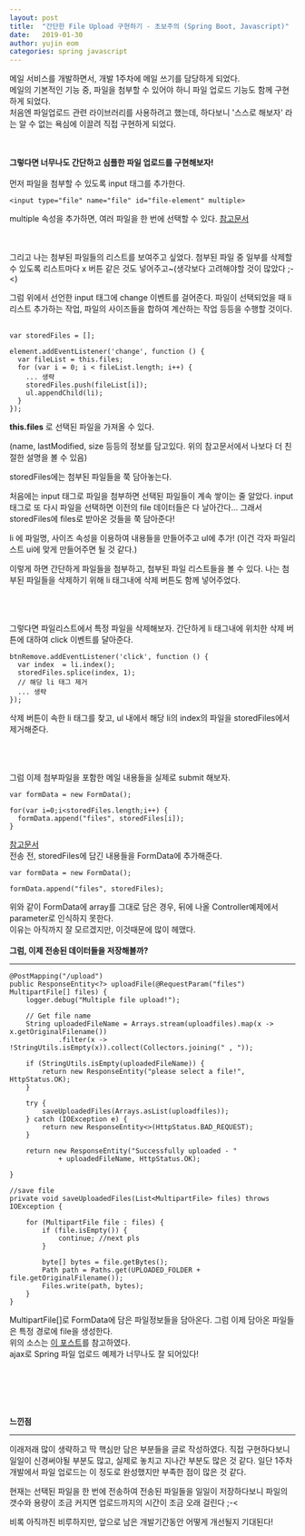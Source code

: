 ```yaml
---
layout: post
title:  "간단한 File Upload 구현하기 - 초보주의 (Spring Boot, Javascript)"
date:   2019-01-30
author: yujin eom
categories: spring javascript
---
```


메일 서비스를 개발하면서, 개발 1주차에 메일 쓰기를 담당하게 되었다.  
메일의 기본적인 기능 중, 파일을 첨부할 수 있어야 하니 파일 업로드 기능도 함께 구현하게 되었다.  
처음엔 파일업로드 관련 라이브러리를 사용하려고 했는데, 하다보니 '스스로 해보자' 라는 알 수 없는 욕심에 이끌려 직접 구현하게 되었다.

<br><br>
__그렇다면 너무나도 간단하고 심플한 파일 업로드를 구현해보자!__
<br><br>
먼저 파일을 첨부할 수 있도록 input 태그를 추가한다.

```
<input type="file" name="file" id="file-element" multiple>
```

multiple 속성을 추가하면, 여러 파일을 한 번에 선택할 수 있다.
[참고문서](https://developer.mozilla.org/ko/docs/Web/HTML/Element/Input/file)

<br><br>
그리고 나는 첨부된 파일들의 리스트를 보여주고 싶었다. 첨부된 파일 중 일부를 삭제할 수 있도록 리스트마다 x 버튼 같은 것도 넣어주고~(생각보다 고려해야할 것이 많았다 ;-<)

그럼 위에서 선언한 input 태그에 change 이벤트를 걸어준다. 파일이 선택되었을 때 li 리스트 추가하는 작업, 파일의 사이즈들을 합하여 계산하는 작업 등등을 수행할 것이다.
<br><br>



```
var storedFiles = [];

element.addEventListener('change', function () {        
  var fileList = this.files; 
  for (var i = 0; i < fileList.length; i++) {
    ... 생략
    storedFiles.push(fileList[i]);
    ul.appendChild(li);
  }
});
```

**this.files** 로 선택된 파일을 가져올 수 있다.

(name, lastModified, size 등등의 정보를 담고있다. 위의 참고문서에서 나보다 더 친절한 설명을 볼 수 있음)

storedFiles에는 첨부된 파일들을 쭉 담아놓는다.

처음에는 input 태그로 파일을 첨부하면 선택된 파일들이 계속 쌓이는 줄 알았다. input 태그로 또 다시 파일을 선택하면 이전의 file 데이터들은 다 날아간다... 그래서 storedFiles에 files로 받아온 것들을 쭉 담아준다!

li 에 파일명, 사이즈 속성을 이용하여 내용들을 만들어주고 ul에 추가! (이건 각자 파일리스트 ui에 맞게 만들어주면 될 것 같다.)

이렇게 하면 간단하게 파일들을 첨부하고, 첨부된 파일 리스트들을 볼 수 있다.
나는 첨부된 파일들을 삭제하기 위해 li 태그내에 삭제 버튼도 함께 넣어주었다.

<br><br><br>
그렇다면 파일리스트에서 특정 파일을 삭제해보자.
간단하게 li 태그내에 위치한 삭제 버튼에 대하여 click 이벤트를 달아준다.


```
btnRemove.addEventListener('click', function () {
  var index	 = li.index();
  storedFiles.splice(index, 1);
  // 해당 li 태그 제거
  ... 생략
});
```

삭제 버튼이 속한 li 태그를 찾고, ul 내에서 해당 li의 index의 파일을 storedFiles에서 제거해준다. 



<br><br><br>
그럼 이제 첨부파일을 포함한 메일 내용들을 실제로 submit 해보자.

```
var formData = new FormData();

for(var i=0;i<storedFiles.length;i++) {
  formData.append("files", storedFiles[i]);
}
```
[참고문서](https://developer.mozilla.org/en-US/docs/Web/API/FormData/FormData)  
전송 전, storedFiles에 담긴 내용들을 FormData에 추가해준다.  


```
var formData = new FormData();

formData.append("files", storedFiles);
```
위와 같이 FormData에 array를 그대로 담은 경우, 뒤에 나올 Controller예제에서 parameter로 인식하지 못한다.  
이유는 아직까지 잘 모르겠지만, 이것때문에 많이 헤맸다.
<br><br>
__그럼, 이제 전송된 데이터들을 저장해볼까?__
<br>
* * *



```
@PostMapping("/upload")
public ResponseEntity<?> uploadFile(@RequestParam("files") MultipartFile[] files) {
    logger.debug("Multiple file upload!");

    // Get file name
    String uploadedFileName = Arrays.stream(uploadfiles).map(x -> x.getOriginalFilename())
            .filter(x -> !StringUtils.isEmpty(x)).collect(Collectors.joining(" , "));

    if (StringUtils.isEmpty(uploadedFileName)) {
        return new ResponseEntity("please select a file!", HttpStatus.OK);
    }

    try {
        saveUploadedFiles(Arrays.asList(uploadfiles));
    } catch (IOException e) {
        return new ResponseEntity<>(HttpStatus.BAD_REQUEST);
    }

    return new ResponseEntity("Successfully uploaded - "
            + uploadedFileName, HttpStatus.OK);

}

//save file
private void saveUploadedFiles(List<MultipartFile> files) throws IOException {

    for (MultipartFile file : files) {
        if (file.isEmpty()) {
            continue; //next pls
        }

        byte[] bytes = file.getBytes();
        Path path = Paths.get(UPLOADED_FOLDER + file.getOriginalFilename());
        Files.write(path, bytes);
    }
}
```
MultipartFile[]로 FormData에 담은 파일정보들을 담아온다.
그럼 이제 담아온 파일들은 특정 경로에 file을 생성한다.  
위의 소스는 [이 포스트](https://www.mkyong.com/spring-boot/spring-boot-file-upload-example-ajax-and-rest/)를 참고하였다.  
ajax로 Spring 파일 업로드 예제가 너무나도 잘 되어있다!

<br><br><br><br><br>
**느낀점**
* * *
이래저래 많이 생략하고 딱 핵심만 담은 부분들을 글로 작성하였다. 직접 구현하다보니 일일이 신경써야될 부분도 많고, 실제로 놓치고 지나간 부분도 많은 것 같다. 일단 1주차 개발에서 파일 업로드는 이 정도로 완성했지만 부족한 점이 많은 것 같다.

현재는 선택된 파일을 한 번에 전송하여 전송된 파일들을 일일이 저장하다보니 파일의 갯수와 용량이 조금 커지면 업로드까지의 시간이 조금 오래 걸린다 ;-<

비록 아직까진 비루하지만, 앞으로 남은 개발기간동안 어떻게 개선될지 기대된다!
